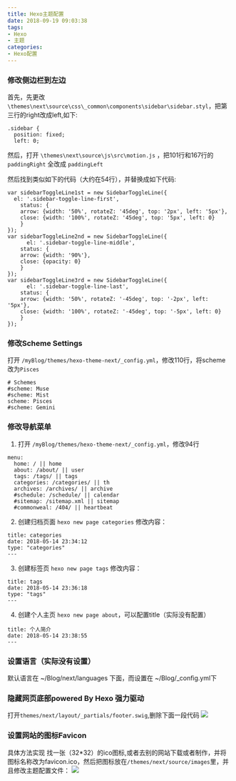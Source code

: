 ```yaml
---
title: Hexo主题配置
date: 2018-09-19 09:03:38
tags: 
- Hexo
- 主题
categories: 
- Hexo配置
---
```


### **修改侧边栏到左边** ###
首先，先更改`\themes\next\source\css\_common\components\sidebar\sidebar.styl`，把第三行的right改成left,如下:
```
.sidebar {
  position: fixed;
  left: 0;
```
然后，打开 `\themes\next\source\js\src\motion.js` ，把101行和167行的 `paddingRight` 全改成 `paddingLeft` 

然后找到类似如下的代码（大约在54行），并替换成如下代码:
```
var sidebarToggleLine1st = new SidebarToggleLine({
  el: '.sidebar-toggle-line-first',
 	status: {
   	arrow: {width: '50%', rotateZ: '45deg', top: '2px', left: '5px'},
   	close: {width: '100%', rotateZ: '45deg', top: '5px', left: 0}
 	}
});
var sidebarToggleLine2nd = new SidebarToggleLine({
 	  el: '.sidebar-toggle-line-middle',
 	status: {
   	arrow: {width: '90%'},
   	close: {opacity: 0}
 	}
});
var sidebarToggleLine3rd = new SidebarToggleLine({
 	  el: '.sidebar-toggle-line-last',
 	status: {
   	arrow: {width: '50%', rotateZ: '-45deg', top: '-2px', left: '5px'},
   	close: {width: '100%', rotateZ: '-45deg', top: '-5px', left: 0}
 	}
});
```

### **修改Scheme Settings** ###
打开 `/myBlog/themes/hexo-theme-next/_config.yml`，修改110行，将scheme 改为`Pisces`
```
# Schemes
#scheme: Muse
#scheme: Mist
scheme: Pisces
#scheme: Gemini
```

### **修改导航菜单** ###


1. 打开 `/myBlog/themes/hexo-theme-next/_config.yml`，修改94行
```
menu:
  home: / || home
  about: /about/ || user
  tags: /tags/ || tags
  categories: /categories/ || th
  archives: /archives/ || archive
  #schedule: /schedule/ || calendar
  #sitemap: /sitemap.xml || sitemap
  #commonweal: /404/ || heartbeat
```
2. 创建归档页面 `hexo new page categories`
修改内容：
```
title: categories
date: 2018-05-14 23:34:12
type: "categories"
---
```
3. 创建标签页 `hexo new page tags`
修改内容：
```
title: tags
date: 2018-05-14 23:36:18
type: "tags"
---
```
4. 创建个人主页 `hexo new page about`，可以配置title（实际没有配置）
```
title: 个人简介
date: 2018-05-14 23:38:55
---
```
### **设置语言（实际没有设置）** ###
默认语言在 ~/Blog/next/languages 下面，而设置在 ~/Blog/_config.yml下 

### **隐藏网页底部powered By Hexo 强力驱动** ###
打开`themes/next/layout/_partials/footer.swig`,删除下面一段代码
![](http://pexakj5n1.bkt.clouddn.com/18-9-23/97405411.jpg)

### **设置网站的图标Favicon**
具体方法实现
找一张（32*32）的ico图标,或者去别的网站下载或者制作，并将图标名称改为favicon.ico，然后把图标放在`/themes/next/source/images`里，并且修改主题配置文件：
![](http://pexakj5n1.bkt.clouddn.com/18-9-23/39990924.jpg)


